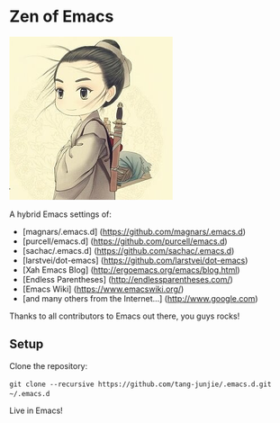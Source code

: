 # Zen of Emacs

<img src="https://github.com/tang-junjie/.emacs.d/blob/master/Sai.jpg" />

A hybrid Emacs settings of:

* [magnars/.emacs.d] (https://github.com/magnars/.emacs.d)
* [purcell/emacs.d] (https://github.com/purcell/emacs.d)
* [sachac/.emacs.d] (https://github.com/sachac/.emacs.d)
* [larstvei/dot-emacs] (https://github.com/larstvei/dot-emacs)
* [Xah Emacs Blog] (http://ergoemacs.org/emacs/blog.html)
* [Endless Parentheses] (http://endlessparentheses.com/)
* [Emacs Wiki] (https://www.emacswiki.org/)
* [and many others from the Internet...] (http://www.google.com)

Thanks to all contributors to Emacs out there, you guys rocks!

## Setup

Clone the repository:

`git clone --recursive https://github.com/tang-junjie/.emacs.d.git ~/.emacs.d`

Live in Emacs!

